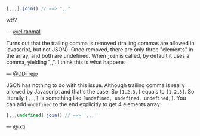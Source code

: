 ``` javascript
[,,,].join() // ==> ",,"
```

wtf?

— [@eliranmal][1]



Turns out that the trailing comma is removed (trailing commas are allowed in
javascript, but not JSON). Once removed, there are only three "elements" in the
array, and both are undefined. When `join` is called, by default it uses a comma,
yielding ",,". I think this is what happens

— [@DDTrejo][2]


JSON has nothing to do with this issue. Although trailing comma is really
allowed by Javascript and that's the case. So `[1,2,3,]` equals to `[1,2,3]`.
So literally `[,,,]` is something like `[undefined, undefined, undefined,]`.
You can add `undefined` to the end explicitly to get 4 elements array:

``` javascript
[,,,undefined].join() // ==> ',,,'
```

— [@ixti][3]


[1]:https://twitter.com/eliranmal
[2]:https://twitter.com/ddtrejo
[3]:http://ixti.net
